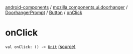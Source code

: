 [android-components](../../../index.md) / [mozilla.components.ui.doorhanger](../../index.md) / [DoorhangerPrompt](../index.md) / [Button](index.md) / [onClick](./on-click.md)

# onClick

`val onClick: () -> `[`Unit`](https://kotlinlang.org/api/latest/jvm/stdlib/kotlin/-unit/index.html) [(source)](https://github.com/mozilla-mobile/android-components/blob/master/components/ui/doorhanger/src/main/java/mozilla/components/ui/doorhanger/DoorhangerPrompt.kt#L95)